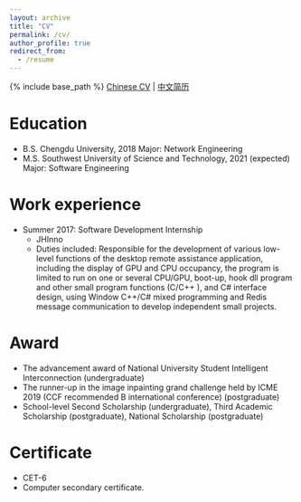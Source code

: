 ```yaml
---
layout: archive
title: "CV"
permalink: /cv/
author_profile: true
redirect_from:
  - /resume
---
```


{% include base_path %}
[Chinese CV](http://GuardSkill.github.io/files/Resume.pdf)   | [中文简历](http://GuardSkill.github.io/files/Resume.pdf)  
  
Education
======
* B.S. Chengdu University, 2018           Major: Network Engineering
* M.S. Southwest University of Science and Technology, 2021 (expected)  Major: Software Engineering
<!-- * Ph.D None -->

Work experience
======
* Summer 2017: Software Development Internship
  * JHInno    
  * Duties included: Responsible for the development of various low-level functions of the desktop remote assistance application, including the display of GPU and CPU occupancy, the program is limited to run on one or several CPU/GPU, boot-up, hook dll program and other small program functions (C/C++ ), and C# interface design, using Window C++/C# mixed programming and Redis message communication to develop independent small projects.
  <!-- * Supervisor: Ji Luo -->

  
Award
======
* The advancement award of National University Student Intelligent Interconnection (undergraduate)
* The runner-up in the image inpainting grand challenge held by ICME 2019 (CCF recommended B international conference) (postgraduate)
* School-level Second Scholarship (undergraduate), Third Academic Scholarship (postgraduate), National Scholarship (postgraduate)

Certificate
======
* CET-6
* Computer secondary certificate.
  
